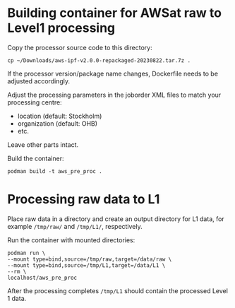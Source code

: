 # Building container for AWSat raw to Level1 processing

Copy the processor source code to this directory:

    cp ~/Downloads/aws-ipf-v2.0.0-repackaged-20230822.tar.7z .

If the processor version/package name changes, Dockerfile needs to be
adjusted accordingly.

Adjust the processing parameters in the joborder XML files to match
your processing centre:

  * location (default: Stockholm)
  * organization (default: OHB)
  * etc.

Leave other parts intact.

Build the container:

    podman build -t aws_pre_proc .

# Processing raw data to L1

Place raw data in a directory and create an output directory for L1
data, for example `/tmp/raw/` and `/tmp/L1/`, respectively.

Run the container with mounted directories:

    podman run \
    --mount type=bind,source=/tmp/raw,target=/data/raw \
    --mount type=bind,source=/tmp/L1,target=/data/L1 \
    --rm \
    localhost/aws_pre_proc

After the processing completes `/tmp/L1` should contain the processed
Level 1 data.
